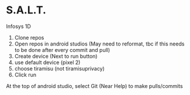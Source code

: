 # S.A.L.T.
Infosys 1D

1) Clone repos
2) Open repos in android studios (May need to reformat, tbc if this needs to be done after every commit and pull)
3) Create device (Next to run button)
4) use default device (pixel 2)
5) choose tiramisu (not tiramisuprivacy)
6) Click run

At the top of android studio, select Git (Near Help) to make pulls/commits
